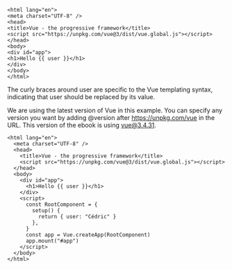 
```
<html lang="en">
<meta charset="UTF-8" />
<head>
<title>Vue - the progressive framework</title>
<script src="https://unpkg.com/vue@3/dist/vue.global.js"></script>
</head>
<body>
<div id="app">
<h1>Hello {{ user }}</h1>
</div>
</body>
</html>
```

The curly braces around user are specific to the Vue templating syntax, indicating that user should be replaced by its value.

We are using the latest version of Vue in this example. You can specify any version
you want by adding @version after https://unpkg.com/vue in the URL. This version
of the ebook is using vue@3.4.31.

```
<html lang="en">
  <meta charset="UTF-8" />
  <head>
    <title>Vue - the progressive framework</title>
    <script src="https://unpkg.com/vue@3/dist/vue.global.js"></script>
  </head>
  <body>
    <div id="app">
      <h1>Hello {{ user }}</h1>
    </div>
    <script>
      const RootComponent = {
        setup() {
          return { user: "Cédric" }
        },
      }
      const app = Vue.createApp(RootComponent)
      app.mount("#app")
    </script>
  </body>
</html>
```

